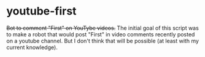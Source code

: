 # youtube-first
~~Bot to comment "First" on YouTybe videos.~~
The initial goal of this script was to make a robot that would post "First" in video comments recently posted on a youtube channel. But I don't think that will be possible (at least with my current knowledge).

